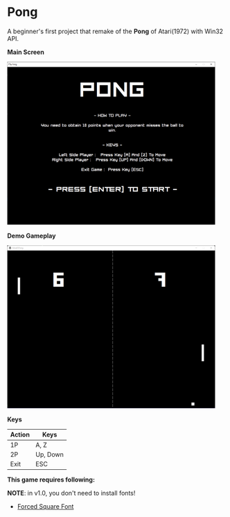 __Pong__
===


A beginner's first project that remake of the __Pong__ of Atari(1972) with Win32 API.  



__Main Screen__

![Game Image](main.png)


__Demo Gameplay__

![Game Image](demo.png)



__Keys__

Action |     Keys    
------ | -----------
 1P    |     A, Z   
 2P    |    Up, Down      
Exit   |     ESC





__This game requires following:__

 __NOTE__: in v1.0, you don't need to install fonts!
 
  * [Forced Square Font](https://www.dafont.com/forced-square.font)
